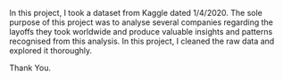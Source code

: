 In this project, I took a dataset from Kaggle dated 1/4/2020. The sole purpose of this project was to analyse several companies regarding the layoffs they took worldwide
and produce valuable insights and patterns recognised from this analysis.
In this project, I cleaned the raw data and explored it thoroughly.



Thank You.
